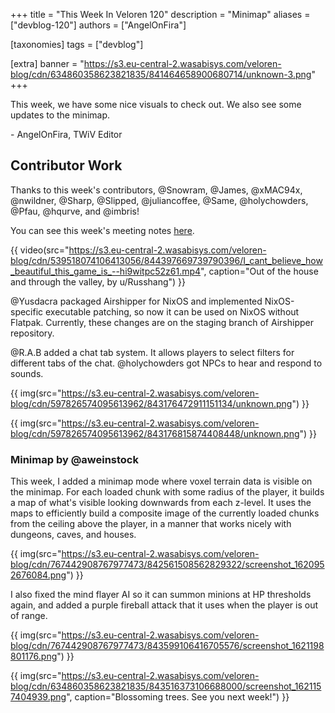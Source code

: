 +++
title = "This Week In Veloren 120"
description = "Minimap"
aliases = ["devblog-120"]
authors = ["AngelOnFira"]

[taxonomies]
tags = ["devblog"]

[extra]
banner = "https://s3.eu-central-2.wasabisys.com/veloren-blog/cdn/634860358623821835/841464658900680714/unknown-3.png"
+++

This week, we have some nice visuals to check out. We also see some updates to
the minimap.

\- AngelOnFira, TWiV Editor

## Contributor Work

Thanks to this week's contributors, @Snowram, @James, @xMAC94x, @nwildner,
@Sharp, @Slipped, @juliancoffee, @Same, @holychowders, @Pfau, @hqurve, and
@imbris!

You can see this week's meeting notes
[here](https://hackmd.io/8dw3TxavS-2RxTO3T3Qa3g).

{{
  video(src="https://s3.eu-central-2.wasabisys.com/veloren-blog/cdn/539518074106413056/844397669739790396/I_cant_believe_how_beautiful_this_game_is_--hi9witpc52z61.mp4",
  caption="Out of the house and through the valley, by u/Russhang")
}}

@Yusdacra packaged Airshipper for NixOS and implemented NixOS-specific
executable patching, so now it can be used on NixOS without Flatpak. Currently,
these changes are on the staging branch of Airshipper repository.

@R.A.B added a chat tab system. It allows players to select filters for
different tabs of the chat. @holychowders got NPCs to hear and respond to
sounds.

{{
  img(src="https://s3.eu-central-2.wasabisys.com/veloren-blog/cdn/597826574095613962/843176472911151134/unknown.png")
}}

{{
  img(src="https://s3.eu-central-2.wasabisys.com/veloren-blog/cdn/597826574095613962/843176815874408448/unknown.png")
}}

### Minimap by @aweinstock

This week, I added a minimap mode where voxel terrain data is visible on the
minimap. For each loaded chunk with some radius of the player, it builds a map
of what's visible looking downwards from each z-level. It uses the maps to
efficiently build a composite image of the currently loaded chunks from the
ceiling above the player, in a manner that works nicely with dungeons, caves,
and houses.

{{
  img(src="https://s3.eu-central-2.wasabisys.com/veloren-blog/cdn/767442908767977473/842561508562829322/screenshot_1620952676084.png")
}}

I also fixed the mind flayer AI so it can summon minions at HP thresholds again,
and added a purple fireball attack that it uses when the player is out of range.

{{
  img(src="https://s3.eu-central-2.wasabisys.com/veloren-blog/cdn/767442908767977473/843599106416705576/screenshot_1621198801176.png")
}}

{{
  img(src="https://s3.eu-central-2.wasabisys.com/veloren-blog/cdn/634860358623821835/843516373106688000/screenshot_1621157404939.png",
  caption="Blossoming trees. See you next week!")
}}
